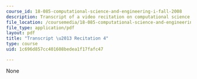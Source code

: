 ```yaml
---
course_id: 18-085-computational-science-and-engineering-i-fall-2008
description: Transcript of a video recitation on computational science and engineering.
file_location: /coursemedia/18-085-computational-science-and-engineering-i-fall-2008/1c696d857cc401608bedea1f17fafc47_18-085F08-R04.pdf
file_type: application/pdf
layout: pdf
title: "Transcript \u2013 Recitation 4"
type: course
uid: 1c696d857cc401608bedea1f17fafc47

---
```

None